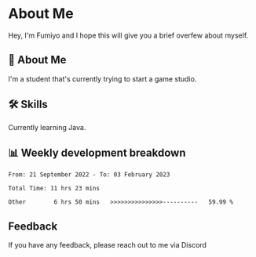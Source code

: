 
# About Me

Hey, I'm Fumiyo and I hope this will give you a brief overfew about myself.


## 🚀 About Me
I'm a student that's currently trying to start a game studio.


## 🛠 Skills

Currently learning Java.


## 📊 Weekly development breakdown
<!--START_SECTION:waka-->

```text
From: 21 September 2022 - To: 03 February 2023

Total Time: 11 hrs 23 mins

Other        6 hrs 50 mins   >>>>>>>>>>>>>>>----------   59.99 %
```

<!--END_SECTION:waka-->


## Feedback

If you have any feedback, please reach out to me via Discord
